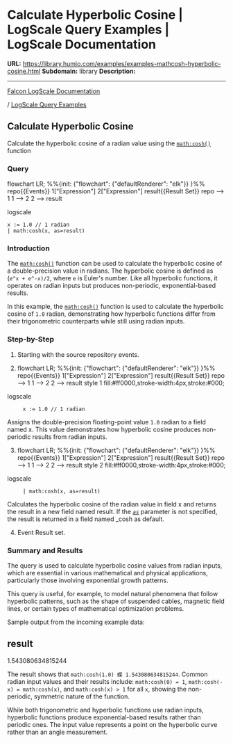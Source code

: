 # Calculate Hyperbolic Cosine | LogScale Query Examples | LogScale Documentation

**URL:** https://library.humio.com/examples/examples-mathcosh-hyperbolic-cosine.html
**Subdomain:** library
**Description:** 

---

[Falcon LogScale Documentation](https://library.humio.com)

/ [LogScale Query Examples](examples.html)

## Calculate Hyperbolic Cosine

Calculate the hyperbolic cosine of a radian value using the [`math:cosh()`](https://library.humio.com/data-analysis/functions-math-cosh.html) function 

### Query

flowchart LR; %%{init: {"flowchart": {"defaultRenderer": "elk"}} }%% repo{{Events}} 1["Expression"] 2["Expression"] result{{Result Set}} repo --> 1 1 --> 2 2 --> result

logscale
    
    
    x := 1.0 // 1 radian
    | math:cosh(x, as=result)

### Introduction

The [`math:cosh()`](https://library.humio.com/data-analysis/functions-math-cosh.html) function can be used to calculate the hyperbolic cosine of a double-precision value in radians. The hyperbolic cosine is defined as (`e^x + e^-x)/2`, where `e` is Euler's number. Like all hyperbolic functions, it operates on radian inputs but produces non-periodic, exponential-based results. 

In this example, the [`math:cosh()`](https://library.humio.com/data-analysis/functions-math-cosh.html) function is used to calculate the hyperbolic cosine of `1.0` radian, demonstrating how hyperbolic functions differ from their trigonometric counterparts while still using radian inputs. 

### Step-by-Step

  1. Starting with the source repository events.

  2. flowchart LR; %%{init: {"flowchart": {"defaultRenderer": "elk"}} }%% repo{{Events}} 1["Expression"] 2["Expression"] result{{Result Set}} repo --> 1 1 --> 2 2 --> result style 1 fill:#ff0000,stroke-width:4px,stroke:#000;

logscale
         
         x := 1.0 // 1 radian

Assigns the double-precision floating-point value `1.0` radian to a field named x. This value demonstrates how hyperbolic cosine produces non-periodic results from radian inputs. 

  3. flowchart LR; %%{init: {"flowchart": {"defaultRenderer": "elk"}} }%% repo{{Events}} 1["Expression"] 2["Expression"] result{{Result Set}} repo --> 1 1 --> 2 2 --> result style 2 fill:#ff0000,stroke-width:4px,stroke:#000;

logscale
         
         | math:cosh(x, as=result)

Calculates the hyperbolic cosine of the radian value in field x and returns the result in a new field named result. If the [_`as`_](https://library.humio.com/data-analysis/functions-math-cosh.html#query-functions-math-cosh-as) parameter is not specified, the result is returned in a field named _cosh as default. 

  4. Event Result set.




### Summary and Results

The query is used to calculate hyperbolic cosine values from radian inputs, which are essential in various mathematical and physical applications, particularly those involving exponential growth patterns. 

This query is useful, for example, to model natural phenomena that follow hyperbolic patterns, such as the shape of suspended cables, magnetic field lines, or certain types of mathematical optimization problems. 

Sample output from the incoming example data: 

result  
---  
1.543080634815244  
  
The result shows that `math:cosh(1.0) 蝶 1.543080634815244`. Common radian input values and their results include: `math:cosh(0) = 1`, `math:cosh(-x) = math:cosh(x)`, and `math:cosh(x) > 1` for all `x`, showing the non-periodic, symmetric nature of the function. 

While both trigonometric and hyperbolic functions use radian inputs, hyperbolic functions produce exponential-based results rather than periodic ones. The input value represents a point on the hyperbolic curve rather than an angle measurement.
